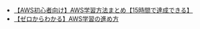 - [【AWS初心者向け】AWS学習方法まとめ【15時間で達成できる】
](https://qiita.com/toma_shohei/items/b7a001d26bd988d52021)
- [【ゼロからわかる】AWS学習の進め方](https://zenn.dev/gachigachi/articles/0cdd8322c1c906)
